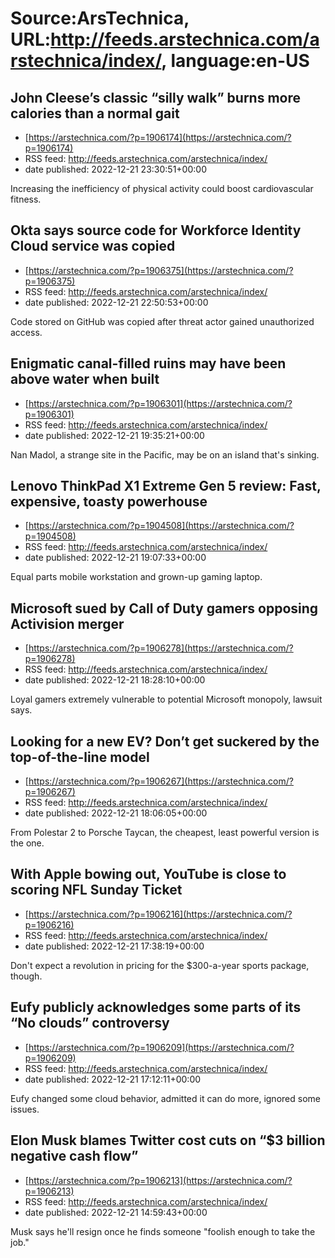# Source:ArsTechnica, URL:http://feeds.arstechnica.com/arstechnica/index/, language:en-US

## John Cleese’s classic “silly walk” burns more calories than a normal gait
 - [https://arstechnica.com/?p=1906174](https://arstechnica.com/?p=1906174)
 - RSS feed: http://feeds.arstechnica.com/arstechnica/index/
 - date published: 2022-12-21 23:30:51+00:00

Increasing the inefficiency of physical activity could boost cardiovascular fitness.

## Okta says source code for Workforce Identity Cloud service was copied
 - [https://arstechnica.com/?p=1906375](https://arstechnica.com/?p=1906375)
 - RSS feed: http://feeds.arstechnica.com/arstechnica/index/
 - date published: 2022-12-21 22:50:53+00:00

Code stored on GitHub was copied after threat actor gained unauthorized access.

## Enigmatic canal-filled ruins may have been above water when built
 - [https://arstechnica.com/?p=1906301](https://arstechnica.com/?p=1906301)
 - RSS feed: http://feeds.arstechnica.com/arstechnica/index/
 - date published: 2022-12-21 19:35:21+00:00

Nan Madol, a strange site in the Pacific, may be on an island that's sinking.

## Lenovo ThinkPad X1 Extreme Gen 5 review: Fast, expensive, toasty powerhouse
 - [https://arstechnica.com/?p=1904508](https://arstechnica.com/?p=1904508)
 - RSS feed: http://feeds.arstechnica.com/arstechnica/index/
 - date published: 2022-12-21 19:07:33+00:00

Equal parts mobile workstation and grown-up gaming laptop.

## Microsoft sued by Call of Duty gamers opposing Activision merger
 - [https://arstechnica.com/?p=1906278](https://arstechnica.com/?p=1906278)
 - RSS feed: http://feeds.arstechnica.com/arstechnica/index/
 - date published: 2022-12-21 18:28:10+00:00

Loyal gamers extremely vulnerable to potential Microsoft monopoly, lawsuit says.

## Looking for a new EV? Don’t get suckered by the top-of-the-line model
 - [https://arstechnica.com/?p=1906267](https://arstechnica.com/?p=1906267)
 - RSS feed: http://feeds.arstechnica.com/arstechnica/index/
 - date published: 2022-12-21 18:06:05+00:00

From Polestar 2 to Porsche Taycan, the cheapest, least powerful version is the one.

## With Apple bowing out, YouTube is close to scoring NFL Sunday Ticket
 - [https://arstechnica.com/?p=1906216](https://arstechnica.com/?p=1906216)
 - RSS feed: http://feeds.arstechnica.com/arstechnica/index/
 - date published: 2022-12-21 17:38:19+00:00

Don't expect a revolution in pricing for the $300-a-year sports package, though.

## Eufy publicly acknowledges some parts of its “No clouds” controversy
 - [https://arstechnica.com/?p=1906209](https://arstechnica.com/?p=1906209)
 - RSS feed: http://feeds.arstechnica.com/arstechnica/index/
 - date published: 2022-12-21 17:12:11+00:00

Eufy changed some cloud behavior, admitted it can do more, ignored some issues.

## Elon Musk blames Twitter cost cuts on “$3 billion negative cash flow”
 - [https://arstechnica.com/?p=1906213](https://arstechnica.com/?p=1906213)
 - RSS feed: http://feeds.arstechnica.com/arstechnica/index/
 - date published: 2022-12-21 14:59:43+00:00

Musk says he'll resign once he finds someone "foolish enough to take the job."

